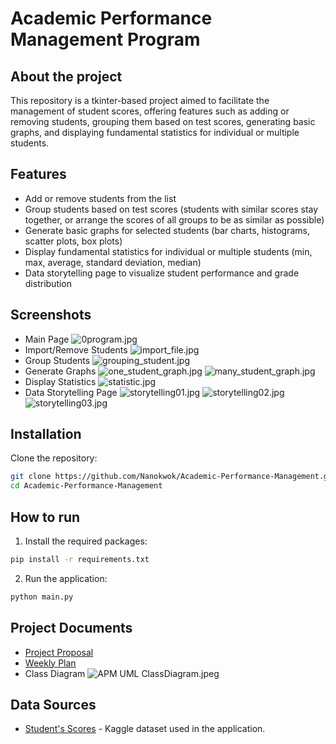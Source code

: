 # Academic Performance Management Program
## About the project

[//]: # ([![Django CI]&#40;https://github.com/Nanokwok/Academic-Performance-Management/actions/workflows/django.yml/badge.svg&#41;]&#40;https://github.com/Nanokwok/Academic-Performance-Management/actions/workflows/django.yml&#41;)

[//]: # ([![CodeQL]&#40;https://github.com/Nanokwok/Academic-Performance-Management/actions/workflows/codeql.yml/badge.svg&#41;]&#40;https://github.com/Nanokwok/Academic-Performance-Management/actions/workflows/codeql.yml&#41;)

This repository is a tkinter-based project aimed to facilitate the management of student scores, 
offering features such as adding or removing students, 
grouping them based on test scores, generating basic graphs, and displaying fundamental statistics for individual or 
multiple students.

## Features

- Add or remove students from the list
- Group students based on test scores (students with similar scores stay together, or arrange the scores of all groups to be as similar as possible)
- Generate basic graphs for selected students (bar charts, histograms, scatter plots, box plots)
- Display fundamental statistics for individual or multiple students (min, max, average, standard deviation, median)
- Data storytelling page to visualize student performance and grade distribution

## Screenshots
- Main Page
![0program.jpg](pictures%2Fscreenshots%2F0program.jpg)
- Import/Remove Students
![import_file.jpg](pictures%2Fscreenshots%2Fimport_file.jpg)
- Group Students
![grouping_student.jpg](pictures%2Fscreenshots%2Fgrouping_student.jpg)
- Generate Graphs
![one_student_graph.jpg](pictures%2Fscreenshots%2Fone_student_graph.jpg)
![many_student_graph.jpg](pictures%2Fscreenshots%2Fmany_student_graph.jpg)
- Display Statistics
![statistic.jpg](pictures%2Fscreenshots%2Fstatistic.jpg)
- Data Storytelling Page
![storytelling01.jpg](pictures%2Fscreenshots%2Fdata%2Fstorytelling01.jpg)
![storytelling02.jpg](pictures%2Fscreenshots%2Fdata%2Fstorytelling02.jpg)
![storytelling03.jpg](pictures%2Fscreenshots%2Fdata%2Fstorytelling03.jpg)

## Installation

Clone the repository:
```bash
git clone https://github.com/Nanokwok/Academic-Performance-Management.git
cd Academic-Performance-Management
```

## How to run

1. Install the required packages:
```bash
pip install -r requirements.txt
```
2. Run the application:
```bash
python main.py
```

## Project Documents

- [Project Proposal](https://docs.google.com/document/d/11R-iiaoxBM3uOUnmBL-wqdtW7__TCA-o9l3oWIvOjXE/edit?usp=sharing)
- [Weekly Plan](https://github.com/Nanokwok/Academic-Performance-Management/wiki/Weekly-Plan)
- Class Diagram
![APM UML ClassDiagram.jpeg](pictures%2FAPM%20UML%20ClassDiagram.jpeg)

## Data Sources

- [Student's Scores](https://www.kaggle.com/datasets/yapwh1208/students-score) - Kaggle dataset used in the application.